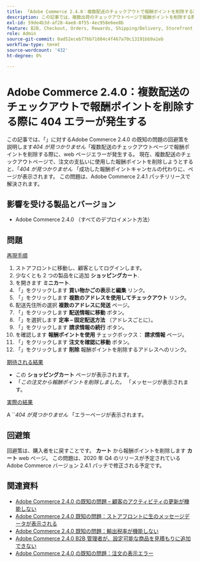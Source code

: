 ```yaml
---
title: 「Adobe Commerce 2.4.0：複数配送のチェックアウトで報酬ポイントを削除する際に 404 エラーが発生する」
description: この記事では、複数出荷のチェックアウトページで報酬ポイントを削除する際に発生した「*404 Not Found*」 Web ページエラーに対する、Adobe Commerce 2.4.0 の既知の問題の回避策を説明します。 現在、複数配送のチェックアウトページで、注文の支払いに使用した報酬ポイントを削除しようとすると、報酬ポイントのキャンセルに成功した代わりに「*404 Not Found*」ページが表示されます。 この問題は、Adobe Commerce 2.4.1 パッチリリースで解決されます。
exl-id: 59de4b3d-af28-4ae8-8f55-4ec958e6ee8b
feature: B2B, Checkout, Orders, Rewards, Shipping/Delivery, Storefront
role: Admin
source-git-commit: 0ad52eceb776b71604c4f467a70c13191bb9a1eb
workflow-type: tm+mt
source-wordcount: '432'
ht-degree: 0%

---
```


# Adobe Commerce 2.4.0：複数配送のチェックアウトで報酬ポイントを削除する際に 404 エラーが発生する

この記事では、「」に対するAdobe Commerce 2.4.0 の既知の問題の回避策を説明します&#x200B;*404 が見つかりません*「複数配送のチェックアウトページで報酬ポイントを削除する際に、web ページエラーが発生する。 現在、複数配送のチェックアウトページで、注文の支払いに使用した報酬ポイントを削除しようとすると、「*404 が見つかりません* 「成功した報酬ポイントキャンセルの代わりに、ページが表示されます。 この問題は、Adobe Commerce 2.4.1 パッチリリースで解決されます。

## 影響を受ける製品とバージョン

* Adobe Commerce 2.4.0 （すべてのデプロイメント方法）

## 問題

<u>再現手順</u>

1. ストアフロントに移動し、顧客としてログインします。
1. 少なくとも 2 つの製品をに追加 **ショッピングカート**.
1. を開きます **ミニカート**.
1. 「」をクリックします **買い物かごの表示と編集** リンク。
1. 「」をクリックします **複数のアドレスを使用してチェックアウト** リンク。
1. 配送先住所の選択 **複数のアドレスに発送** ページ。
1. 「」をクリックします **配送情報に移動** ボタン。
1. 「」を選択します **定率 – 固定配送方法** （アドレスごとに）。
1. 「」をクリックします **請求情報の続行** ボタン。
1. を確認します **報酬ポイントを使用** チェックボックス： **請求情報** ページ。
1. 「」をクリックします **注文を確認に移動** ボタン。
1. 「」をクリックします **削除** 報酬ポイントを削除するアドレスへのリンク。

<u>期待される結果</u>

* この **ショッピングカート** ページが表示されます。
* 「*この注文から報酬ポイントを削除しました。* 「メッセージが表示されます。

<u>実際の結果</u>

A ``*404 が見つかりません* 「エラーページが表示されます。

## 回避策

回避策は、購入者をに戻すことです。 **カート** から報酬ポイントを削除します **カート** web ページ。 この問題は、2020 年 Q4 のリリースが予定されているAdobe Commerce バージョン 2.4.1 パッチで修正される予定です。

## 関連資料

* [Adobe Commerce 2.4.0 の既知の問題 – 顧客のアクティビティの更新が機能しない](/help/troubleshooting/miscellaneous/magento-2-4-0-refresh-on-customer-activities-does-not-work.md)
* [Adobe Commerce 2.4.0 既知の問題：ストアフロントに生のメッセージデータが表示される](/help/troubleshooting/storefront/magento-2-4-0-issue-storefront-raw-message-data-display.md)
* [Adobe Commerce 2.4.0 既知の問題：輸出税率が機能しない](/help/troubleshooting/miscellaneous/magento-2-4-0-known-issue-export-tax-rates-does-not-work.md)
* [Adobe Commerce 2.4.0 B2B 管理者が、設定可能な商品を見積もりに追加できない](/help/troubleshooting/miscellaneous/magento-2-4-0-b2b-admin-can-t-add-configurable-product-to-quote.md)
* [Adobe Commerce 2.4.0 の既知の問題：注文の表示エラー](/help/troubleshooting/storefront/magento-2-4-0-known-issue-orders-display-error.md)
